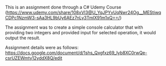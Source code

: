 This is an assignment done through a C# Udemy Course (https://www.udemy.com/share/108xVI3@U_YqJPYvUqNwr24Og__MEStiwqCDPc1NzmW3-sAa3HL9bUy6AEz7nLy3TmlX91m1xQ==/)

The assignment was to create a simple console calculator that with providing two integers and provided input for selected operation, it would output the result. 

Assignment details were as follows: https://docs.google.com/document/d/1shs_Qxgfxz69_Iyb8XC0rwQe-csrUZEWmty12yddX8Q/edit
